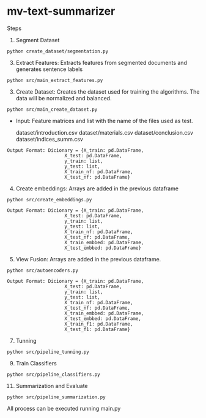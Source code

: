 # mv-text-summarizer


Steps

1. Segment Dataset

  ```
  python create_dataset/segmentation.py
  ```

3. Extract Features: Extracts features from segmented documents and generates sentence labels

  ```
  python src/main_extract_features.py
  ```
  
3. Create Dataset: Creates the dataset used for training the algorithms. The data will be normalized and balanced.
  
  ```
  python src/main_create_dataset.py 
  ```
  
 - Input: Feature matrices and list with the name of the files used as test.
  
      dataset/introduction.csv
      dataset/materials.csv
      dataset/conclusion.csv
      dataset/indices_summ.csv
  
  ```
  Output Format: Dicionary = {X_train: pd.DataFrame,
                       X_test: pd.DataFrame,
                       y_train: list,
                       y_test: list,
                       X_train_nf: pd.DataFrame,
                       X_test_nf: pd.DataFrame}
  ```
  
4. Create embeddings:  Arrays are added in the previous dataframe

  ```
  python src/create_embeddings.py 
  ```

  ```
  Output Format: Dicionary = {X_train: pd.DataFrame,
                       X_test: pd.DataFrame,
                       y_train: list,
                       y_test: list,
                       X_train_nf: pd.DataFrame,
                       X_test_nf: pd.DataFrame,
                       X_train_embbed: pd.DataFrame,
                       X_test_embbed: pd.DataFrame}
  ```
  
5. View Fusion:  Arrays are added in the previous dataframe.

  ```
  python src/autoencoders.py 
  ```
  
  ```
  Output Format: Dicionary = {X_train: pd.DataFrame,
                       X_test: pd.DataFrame,
                       y_train: list,
                       y_test: list,
                       X_train_nf: pd.DataFrame,
                       X_test_nf: pd.DataFrame,
                       X_train_embbed: pd.DataFrame,
                       X_test_embbed: pd.DataFrame,
                       X_train_f1: pd.DataFrame,
                       X_test_f1: pd.DataFrame}
  ```

7. Tunning

  ```
  python src/pipeline_tunning.py 
  ```

9. Train Classifiers

  ```
  python src/pipeline_classifiers.py 
  ```
11. Summarization and Evaluate

  ```
  python src/pipeline_summarization.py 
  ```
  
  All process can be executed running main.py
